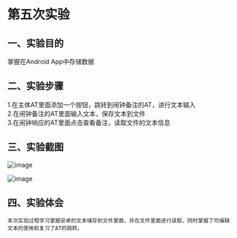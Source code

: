 # 第五次实验

## 一、实验目的
掌握在Android App中存储数据<br>

## 二、实验步骤
1.在主体AT里面添加一个按钮，跳转到闹钟备注的AT，进行文本输入<br>
2.在闹钟备注的AT里面输入文本，保存文本到文件<br>
3.在闹钟响应的AT里面点击查看备注，读取文件的文本信息<br>

## 三、实验截图
![image](https://github.com/carson6945/android-labs-2018/blob/master/Soft1614080902333/%E7%AC%AC%E4%BA%94%E6%AC%A1%E5%AE%9E%E9%AA%8C%E6%88%AA%E5%9B%BE1.png)

![image](https://github.com/carson6945/android-labs-2018/blob/master/Soft1614080902333/%E7%AC%AC%E4%BA%94%E6%AC%A1%E5%AE%9E%E9%AA%8C%E6%88%AA%E5%9B%BE2.png)

## 四、实验体会
	本次实验过程学习掌握安卓的文本储存到文件里面，并在文件里面进行读取，同时掌握了可编辑文本的使用和复习了AT的跳转。
